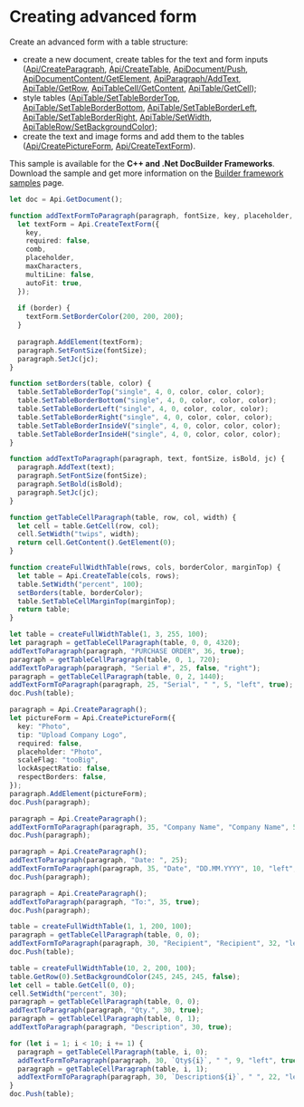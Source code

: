 # Creating advanced form

Create an advanced form with a table structure:

- create a new document, create tables for the text and form inputs ([Api/CreateParagraph](../../usage-api/text-document-api/Api/Methods/CreateParagraph.md), [Api/CreateTable](../../usage-api/text-document-api/Api/Methods/CreateTable.md), [ApiDocument/Push](../../usage-api/text-document-api/ApiDocument/Methods/Push.md), [ApiDocumentContent/GetElement](../../usage-api/text-document-api/ApiDocumentContent/Methods/GetElement.md), [ApiParagraph/AddText](../../usage-api/text-document-api/ApiParagraph/Methods/AddText.md), [ApiTable/GetRow](../../usage-api/text-document-api/ApiTable/Methods/GetRow.md), [ApiTableCell/GetContent](../../usage-api/text-document-api/ApiTableCell/Methods/GetContent.md), [ApiTable/GetCell](../../usage-api/text-document-api/ApiTable/Methods/GetCell.md));
- style tables ([ApiTable/SetTableBorderTop](../../usage-api/text-document-api/ApiTable/Methods/SetTableBorderTop.md), [ApiTable/SetTableBorderBottom](../../usage-api/text-document-api/ApiTable/Methods/SetTableBorderBottom.md), [ApiTable/SetTableBorderLeft](../../usage-api/text-document-api/ApiTable/Methods/SetTableBorderLeft.md), [ApiTable/SetTableBorderRight](../../usage-api/text-document-api/ApiTable/Methods/SetTableBorderRight.md), [ApiTable/SetWidth](../../usage-api/text-document-api/ApiTable/Methods/SetWidth.md), [ApiTableRow/SetBackgroundColor](../../usage-api/text-document-api/ApiTableRow/Methods/SetBackgroundColor.md));
- create the text and image forms and add them to the tables ([Api/CreatePictureForm](../../usage-api/form-api/Api/Methods/CreatePictureForm.md), [Api/CreateTextForm](../../usage-api/form-api/Api/Methods/CreateTextForm.md)).

This sample is available for the **C++ and .Net DocBuilder Frameworks**.
Download the sample and get more information on the [Builder framework samples](../../../document-builder/samples/samples.md) page.

```ts editor-pdf zoom=60
let doc = Api.GetDocument();

function addTextFormToParagraph(paragraph, fontSize, key, placeholder, maxCharacters, jc, comb, border) {
  let textForm = Api.CreateTextForm({
    key,
    required: false,
    comb,
    placeholder,
    maxCharacters,
    multiLine: false,
    autoFit: true,
  });
  
  if (border) {
    textForm.SetBorderColor(200, 200, 200);
  }
  
  paragraph.AddElement(textForm);
  paragraph.SetFontSize(fontSize);
  paragraph.SetJc(jc);
}

function setBorders(table, color) {
  table.SetTableBorderTop("single", 4, 0, color, color, color);
  table.SetTableBorderBottom("single", 4, 0, color, color, color);
  table.SetTableBorderLeft("single", 4, 0, color, color, color);
  table.SetTableBorderRight("single", 4, 0, color, color, color);
  table.SetTableBorderInsideV("single", 4, 0, color, color, color);
  table.SetTableBorderInsideH("single", 4, 0, color, color, color);
}

function addTextToParagraph(paragraph, text, fontSize, isBold, jc) {
  paragraph.AddText(text);
  paragraph.SetFontSize(fontSize);
  paragraph.SetBold(isBold);
  paragraph.SetJc(jc);
}

function getTableCellParagraph(table, row, col, width) {
  let cell = table.GetCell(row, col);
  cell.SetWidth("twips", width);
  return cell.GetContent().GetElement(0);
}

function createFullWidthTable(rows, cols, borderColor, marginTop) {
  let table = Api.CreateTable(cols, rows);
  table.SetWidth("percent", 100);
  setBorders(table, borderColor);
  table.SetTableCellMarginTop(marginTop);
  return table;
}

let table = createFullWidthTable(1, 3, 255, 100);
let paragraph = getTableCellParagraph(table, 0, 0, 4320);
addTextToParagraph(paragraph, "PURCHASE ORDER", 36, true);
paragraph = getTableCellParagraph(table, 0, 1, 720);
addTextToParagraph(paragraph, "Serial #", 25, false, "right");
paragraph = getTableCellParagraph(table, 0, 2, 1440);
addTextFormToParagraph(paragraph, 25, "Serial", " ", 5, "left", true);
doc.Push(table);

paragraph = Api.CreateParagraph();
let pictureForm = Api.CreatePictureForm({
  key: "Photo",
  tip: "Upload Company Logo",
  required: false,
  placeholder: "Photo",
  scaleFlag: "tooBig",
  lockAspectRatio: false,
  respectBorders: false,
});
paragraph.AddElement(pictureForm);
doc.Push(paragraph);

paragraph = Api.CreateParagraph();
addTextFormToParagraph(paragraph, 35, "Company Name", "Company Name", 50, "left");
doc.Push(paragraph);

paragraph = Api.CreateParagraph();
addTextToParagraph(paragraph, "Date: ", 25);
addTextFormToParagraph(paragraph, 35, "Date", "DD.MM.YYYY", 10, "left", true, true);
doc.Push(paragraph);

paragraph = Api.CreateParagraph();
addTextToParagraph(paragraph, "To:", 35, true);
doc.Push(paragraph);

table = createFullWidthTable(1, 1, 200, 100);
paragraph = getTableCellParagraph(table, 0, 0);
addTextFormToParagraph(paragraph, 30, "Recipient", "Recipient", 32, "left", true);
doc.Push(table);

table = createFullWidthTable(10, 2, 200, 100);
table.GetRow(0).SetBackgroundColor(245, 245, 245, false);
let cell = table.GetCell(0, 0);
cell.SetWidth("percent", 30);
paragraph = getTableCellParagraph(table, 0, 0);
addTextToParagraph(paragraph, "Qty.", 30, true);
paragraph = getTableCellParagraph(table, 0, 1);
addTextToParagraph(paragraph, "Description", 30, true);

for (let i = 1; i < 10; i += 1) {
  paragraph = getTableCellParagraph(table, i, 0);
  addTextFormToParagraph(paragraph, 30, `Qty${i}`, " ", 9, "left", true);
  paragraph = getTableCellParagraph(table, i, 1);
  addTextFormToParagraph(paragraph, 30, `Description${i}`, " ", 22, "left", true);
}
doc.Push(table);
```
